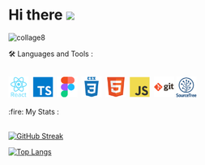 <h1>Hi there <img src="https://github.com/blackcater/blackcater/raw/main/images/Hi.gif" height="32"/></h1>

![collage8](https://github.com/NazarovaMary/NazarovaMary/assets/145542673/90b0030d-f1cc-43b2-ab33-3141b0172df6)


:hammer_and_wrench: Languages and Tools :
<br>
<br>
<div>
  <img src="https://github.com/devicons/devicon/blob/master/icons/react/react-original-wordmark.svg" title="React" alt="React" width="40" height="40"/>&nbsp;
  <img src="https://github.com/devicons/devicon/blob/master/icons/typescript/typescript-plain.svg" title="Typescript" alt="Spring" width="40" height="40"/>&nbsp;
  <img src="https://github.com/devicons/devicon/blob/master/icons/figma/figma-original.svg" title="Figma" alt="Flutter" width="40" height="40"/>&nbsp;
  <img src="https://github.com/devicons/devicon/blob/master/icons/css3/css3-plain-wordmark.svg"  title="CSS3" alt="CSS" width="40" height="40"/>&nbsp;
  <img src="https://github.com/devicons/devicon/blob/master/icons/html5/html5-original.svg" title="HTML5" alt="HTML" width="40" height="40"/>&nbsp;
  <img src="https://github.com/devicons/devicon/blob/master/icons/javascript/javascript-original.svg" title="JavaScript" alt="JavaScript" width="40" height="40"/>&nbsp;
  <img src="https://github.com/devicons/devicon/blob/master/icons/git/git-original-wordmark.svg" title="Git" **alt="Git" width="40" height="40"/>
   <img src="https://github.com/devicons/devicon/blob/master/icons/sourcetree/sourcetree-original-wordmark.svg" title="Sourcetree" **alt="Git" width="40" height="40"/>
</div>
<br>
:fire: My Stats :
<br>
<br>

[![GitHub Streak](http://github-readme-streak-stats.herokuapp.com?user=NazarovaMary&theme=dark&background=000000)](https://git.io/streak-stats)

[![Top Langs](https://github-readme-stats.vercel.app/api/top-langs/?username=NazarovaMary&layout=compact&theme=vision-friendly-dark)](https://github.com/anuraghazra/github-readme-stats)
